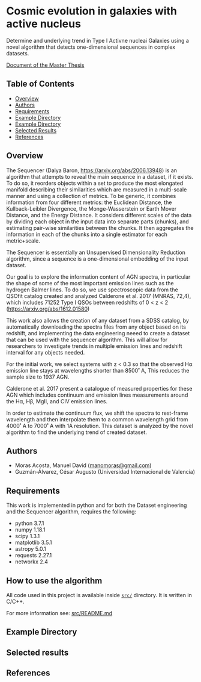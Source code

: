 # Cosmic evolution in galaxies with active nucleus 

Determine and underlying trend in Type I Activne nucleai Galaxies using a novel algorithm that detects one-dimensional sequences in complex datasets.

[Document of the Master Thesis](https://1drv.ms/w/s!AhVCX2iWzgmbhQgoTzNTDx9adnzd?e=Y8L41l)

## Table of Contents

- [Overview](#overview)
- [Authors](#Authors)
- [Requirements](#requirements)
- [Example Directory](#directory)
- [Example Directory](#directory)
- [Selected Results](#acknowledgement)
- [References](#references)

## Overview

The Sequencer (Dalya Baron, https://arxiv.org/abs/2006.13948) is an algorithm that attempts to reveal the main sequence in a dataset, if it exists. To do so, it reorders objects within a set to produce the most elongated manifold describing their similarities which are measured in a multi-scale manner and using a collection of metrics. To be generic, it combines information from four different metrics: the Euclidean Distance, the Kullback-Leibler Divergence, the Monge-Wasserstein or Earth Mover Distance, and the Energy Distance. It considers different scales of the data by dividing each object in the input data into separate parts (chunks), and estimating pair-wise similarities between the chunks. It then aggregates the information in each of the chunks into a single estimator for each metric+scale.

The Sequencer is essentially an Unsupervised Dimensionality Reduction algorithm, since a sequence is a one-dimensional embedding of the input dataset.

Our goal is to explore the information content of AGN spectra, in particular the shape of some of the most important emission lines such as the hydrogen Balmer lines. To do
so, we use spectroscopic data from the QSOfit catalog created and analyzed Calderone et al. 2017 (MNRAS, 72,4), which includes 71252 Type I QSOs between redshifts of 0 < z < 2 (https://arxiv.org/abs/1612.01580)

This work also allows the creation of any dataset from a SDSS catalog, by automatically downloading the spectra files from any object based on its redshift, and implementing the data engineering neeed to create a dataset that can be used with the sequencer algorithm. This will allow for researchers to investigate trends in multiple emission lines and redshift interval for any objects needed.

For the initial work, we select systems with z < 0.3 so that the observed Hα emission line stays at wavelengths shorter than 8500˚ A, This reduces the sample size to 1937 AGN. 

Calderone et al. 2017 present a catalogue of measured properties for these AGN which includes continuum and emission lines measurements around the Hα, Hβ, MgII, and CIV emission lines. 

In order to estimate the continuum flux, we shift the spectra to rest-frame wavelength and then interpolate them to a common wavelength grid from 4000˚ A to 7000˚ A with 1A resolution. This dataset is analyzed by the novel algorithm to find the underlying trend of created dataset.


## Authors

- Moras Acosta, Manuel David (manomoras@gmail.com)
- Guzmán-Álvarez, César Augusto (Universidad Internacional de Valencia)

## Requirements

This work is implemented in python and for both the Dataset engineering and the Sequencer algorithm, requires the following:

- python 3.7.1
- numpy 1.18.1
- scipy 1.3.1
- matplotlib 3.5.1
- astropy 5.0.1
- requests 2.27.1
- networkx 2.4

## How to use the algorithm

All code used in this project is available inside [`src/`](src) directory. It is written in C/C++.

For more information see: [src/README.md](src/README.md)

## Example Directory

## Selected results

## References


